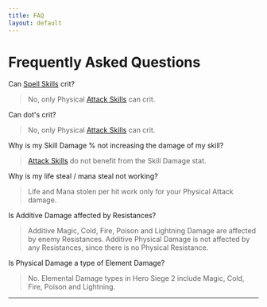```yaml
---
title: FAQ
layout: default
---
```


# Frequently Asked Questions
Can [Spell Skills] crit? 
> No, only Physical [Attack Skills] can crit.

Can dot's crit? 
> No, only Physical [Attack Skills] can crit.

Why is my Skill Damage % not increasing the damage of my skill?
> [Attack Skills] do not benefit from the Skill Damage stat.

Why is my life steal / mana steal not working?
> Life and Mana stolen per hit work only for your Physical Attack damage.

Is Additive Damage affected by Resistances?
> Additive Magic, Cold, Fire, Poison and Lightning Damage are affected by enemy Resistances. Additive Physical Damage is not affected by any Resistances, since there is no Physical Resistance.

Is Physical Damage a type of Element Damage?
> No. Elemental Damage types in Hero Siege 2 include Magic, Cold, Fire, Poison and Lightning.

----

[Attack Skills]: ./guides/damage_for_beginners.html#attack-skill
[Spell Skills]: ../mechanics/stats.html#attributes
